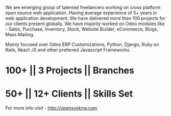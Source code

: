 We are emerging group of talented freelancers working on cross platform open source web application.
Having average experience of 5+ years in web application development.
We have delivered more than 100 projects for our clients present globally. We have majorily worked on Odoo modules like - Sales, Purchase, Inventory, Stock, Website Builder, eCommerce, Blogs, Mass Mailing. 

Mainly focused over Odoo ERP Customizations, Python, Django, Ruby on Rails, React JS and other preferred Javascript Frameworks.

100+                                 ||  3
Projects                             ||  Branches    
=====================================================
50+                                  ||  12+
Clients                              ||  Skills Set
=====================================================

For more info visit - http://opensysknw.com
